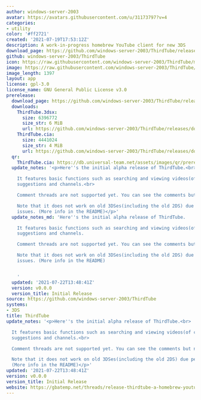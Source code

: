 ```yaml
---
author: windows-server-2003
avatar: https://avatars.githubusercontent.com/u/31173797?v=4
categories:
- utility
color: '#ff2721'
created: '2021-07-19T17:53:12Z'
description: A work-in-progress homebrew YouTube client for new 3DS
download_page: https://github.com/windows-server-2003/ThirdTube/releases
github: windows-server-2003/ThirdTube
icon: https://raw.githubusercontent.com/windows-server-2003/ThirdTube/main/resource/icon.png
image: https://raw.githubusercontent.com/windows-server-2003/ThirdTube/main/resource/banner.png
image_length: 1397
layout: app
license: gpl-3.0
license_name: GNU General Public License v3.0
prerelease:
  download_page: https://github.com/windows-server-2003/ThirdTube/releases/tag/v0.0.0
  downloads:
    ThirdTube.3dsx:
      size: 6396772
      size_str: 6 MiB
      url: https://github.com/windows-server-2003/ThirdTube/releases/download/v0.0.0/ThirdTube.3dsx
    ThirdTube.cia:
      size: 4441024
      size_str: 4 MiB
      url: https://github.com/windows-server-2003/ThirdTube/releases/download/v0.0.0/ThirdTube.cia
  qr:
    ThirdTube.cia: https://db.universal-team.net/assets/images/qr/prerelease/thirdtube.cia.png
  update_notes: '<p>Here''s the initial alpha release of ThirdTube.<br>

    It features basic functions such as searching and viewing videos(of course), comments,
    suggestions and channels.<br>

    Comment threads are not supported yet. You can see the comments but not the replies.<br>

    Note that it does not work on old 3DSes(including the old 2DS) due performance
    issues. (More info in the README)</p>'
  update_notes_md: 'Here''s the initial alpha release of ThirdTube.

    It features basic functions such as searching and viewing videos(of course), comments,
    suggestions and channels.

    Comment threads are not supported yet. You can see the comments but not the replies.

    Note that it does not work on old 3DSes(including the old 2DS) due performance
    issues. (More info in the README)


    '
  updated: '2021-07-22T13:48:41Z'
  version: v0.0.0
  version_title: Initial Release
source: https://github.com/windows-server-2003/ThirdTube
systems:
- 3DS
title: ThirdTube
update_notes: '<p>Here''s the initial alpha release of ThirdTube.<br>

  It features basic functions such as searching and viewing videos(of course), comments,
  suggestions and channels.<br>

  Comment threads are not supported yet. You can see the comments but not the replies.<br>

  Note that it does not work on old 3DSes(including the old 2DS) due performance issues.
  (More info in the README)</p>'
updated: '2021-07-22T13:48:41Z'
version: v0.0.0
version_title: Initial Release
website: https://gbatemp.net/threads/release-thirdtube-a-homebrew-youtube-client-for-the-new-3ds.591696/
---
```

